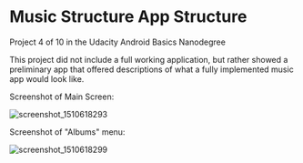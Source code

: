 # Music Structure App Structure
Project 4 of 10 in the Udacity Android Basics Nanodegree

This project did not include a full working application, but rather showed a preliminary app that offered descriptions of what a fully implemented music app would look like.  

Screenshot of Main Screen:

![screenshot_1510618293](https://user-images.githubusercontent.com/14775517/32760354-e91bef52-c8bb-11e7-9ace-9ab1699ea395.png)

Screenshot of "Albums" menu: 

![screenshot_1510618299](https://user-images.githubusercontent.com/14775517/32760385-0b1d1018-c8bc-11e7-9ae1-70c7be461d4a.png)
